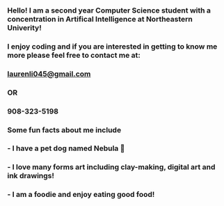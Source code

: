 ### Hello! I am a second year Computer Science student with a concentration in Artifical Intelligence at Northeastern Univerity!
### I enjoy coding and if you are interested in getting to know me more please feel free to contact me at:
### laurenli045@gmail.com 
### OR
### 908-323-5198
### Some fun facts about me include
### - I have a pet dog named Nebula 🐶
### - I love many forms art including clay-making, digital art and ink drawings!
### - I am a foodie and enjoy eating good food!

<!--
**xiao-mao88/xiao-mao88** is a ✨ _special_ ✨ repository because its `README.md` (this file) appears on your GitHub profile.

Here are some ideas to get you started:

- 🔭 I’m currently working on college classes
- 🌱 I’m currently learning Dr Racket (BSL)
- 👯 I’m looking to collaborate on nothing right now
- 🤔 I’m looking for help with programming
- 💬 Ask me about simple Java codes
- 📫 How to reach me: :3
- 😄 Pronouns: she/her
- ⚡ Fun fact: I have a pet dog named Nebula
-->

